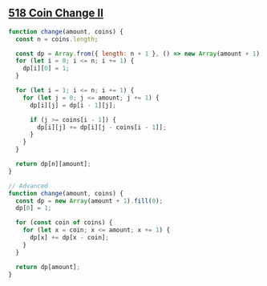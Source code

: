 ## [518 Coin Change II](https://leetcode.com/problems/coin-change-ii/description/)

<!-- notecardId: 1752242287015 -->

```js
function change(amount, coins) {
  const n = coins.length;

  const dp = Array.from({ length: n + 1 }, () => new Array(amount + 1).fill(0));
  for (let i = 0; i <= n; i += 1) {
    dp[i][0] = 1;
  }

  for (let i = 1; i <= n; i += 1) {
    for (let j = 0; j <= amount; j += 1) {
      dp[i][j] = dp[i - 1][j];

      if (j >= coins[i - 1]) {
        dp[i][j] += dp[i][j - coins[i - 1]];
      }
    }
  }

  return dp[n][amount];
}
```

```js
// Advanced
function change(amount, coins) {
  const dp = new Array(amount + 1).fill(0);
  dp[0] = 1;

  for (const coin of coins) {
    for (let x = coin; x <= amount; x += 1) {
      dp[x] += dp[x - coin];
    }
  }

  return dp[amount];
}
```
